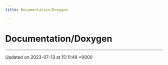 ```yaml
---
title: Documentation/Doxygen

---
```


# Documentation/Doxygen








-------------------------------

Updated on 2023-07-13 at 15:11:49 +0000
